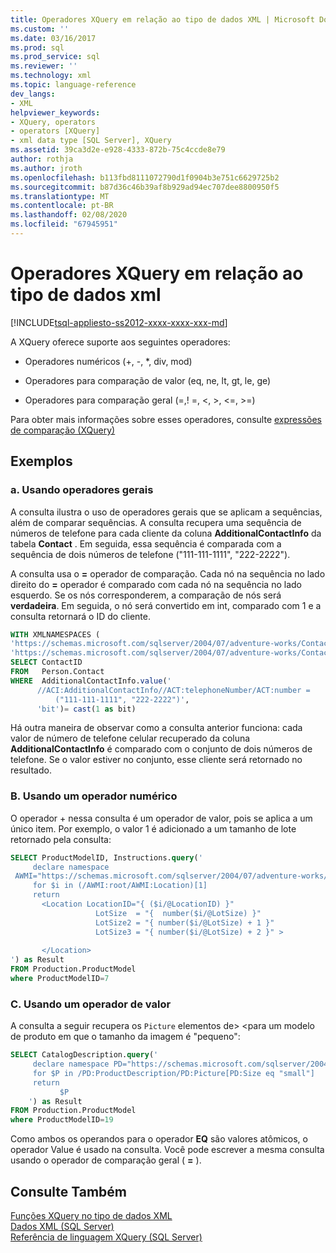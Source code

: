 ```yaml
---
title: Operadores XQuery em relação ao tipo de dados XML | Microsoft Docs
ms.custom: ''
ms.date: 03/16/2017
ms.prod: sql
ms.prod_service: sql
ms.reviewer: ''
ms.technology: xml
ms.topic: language-reference
dev_langs:
- XML
helpviewer_keywords:
- XQuery, operators
- operators [XQuery]
- xml data type [SQL Server], XQuery
ms.assetid: 39ca3d2e-e928-4333-872b-75c4ccde8e79
author: rothja
ms.author: jroth
ms.openlocfilehash: b113fbd8111072790d1f0904b3e751c6629725b2
ms.sourcegitcommit: b87d36c46b39af8b929ad94ec707dee8800950f5
ms.translationtype: MT
ms.contentlocale: pt-BR
ms.lasthandoff: 02/08/2020
ms.locfileid: "67945951"
---
```

# <a name="xquery-operators-against-the-xml-data-type"></a>Operadores XQuery em relação ao tipo de dados xml
[!INCLUDE[tsql-appliesto-ss2012-xxxx-xxxx-xxx-md](../includes/tsql-appliesto-ss2012-xxxx-xxxx-xxx-md.md)]

  A XQuery oferece suporte aos seguintes operadores:  
  
-   Operadores numéricos (+, -, *, div, mod)  
  
-   Operadores para comparação de valor (eq, ne, lt, gt, le, ge)  
  
-   Operadores para comparação geral (=,! =, \<, >, \<=, >=)  
  
 Para obter mais informações sobre esses operadores, consulte [expressões de comparação &#40;XQuery&#41;](../xquery/comparison-expressions-xquery.md)  
  
## <a name="examples"></a>Exemplos  
  
### <a name="a-using-general-operators"></a>a. Usando operadores gerais  
 A consulta ilustra o uso de operadores gerais que se aplicam a sequências, além de comparar sequências. A consulta recupera uma sequência de números de telefone para cada cliente da coluna **AdditionalContactInfo** da tabela **Contact** . Em seguida, essa sequência é comparada com a sequência de dois números de telefone ("111-111-1111", "222-2222").  
  
 A consulta usa o **=** operador de comparação. Cada nó na sequência no lado direito do **=** operador é comparado com cada nó na sequência no lado esquerdo. Se os nós corresponderem, a comparação de nós será **verdadeira**. Em seguida, o nó será convertido em int, comparado com 1 e a consulta retornará o ID do cliente.  
  
```sql
WITH XMLNAMESPACES (  
'https://schemas.microsoft.com/sqlserver/2004/07/adventure-works/ContactInfo' AS ACI,  
'https://schemas.microsoft.com/sqlserver/2004/07/adventure-works/ContactTypes' AS ACT)  
SELECT ContactID   
FROM   Person.Contact  
WHERE  AdditionalContactInfo.value('  
      //ACI:AdditionalContactInfo//ACT:telephoneNumber/ACT:number =   
          ("111-111-1111", "222-2222")',  
      'bit')= cast(1 as bit)  
```  
  
 Há outra maneira de observar como a consulta anterior funciona: cada valor de número de telefone celular recuperado da coluna **AdditionalContactInfo** é comparado com o conjunto de dois números de telefone. Se o valor estiver no conjunto, esse cliente será retornado no resultado.  
  
### <a name="b-using-a-numeric-operator"></a>B. Usando um operador numérico  
 O operador + nessa consulta é um operador de valor, pois se aplica a um único item. Por exemplo, o valor 1 é adicionado a um tamanho de lote retornado pela consulta:  
  
```sql
SELECT ProductModelID, Instructions.query('  
     declare namespace   
 AWMI="https://schemas.microsoft.com/sqlserver/2004/07/adventure-works/ProductModelManuInstructions";  
     for $i in (/AWMI:root/AWMI:Location)[1]  
     return   
       <Location LocationID="{ ($i/@LocationID) }"  
                   LotSize  = "{  number($i/@LotSize) }"  
                   LotSize2 = "{ number($i/@LotSize) + 1 }"  
                   LotSize3 = "{ number($i/@LotSize) + 2 }" >  
  
       </Location>  
') as Result  
FROM Production.ProductModel  
where ProductModelID=7  
```  
  
### <a name="c-using-a-value-operator"></a>C. Usando um operador de valor  
 A consulta a seguir recupera os `Picture` elementos de> <para um modelo de produto em que o tamanho da imagem é "pequeno":  
  
```sql
SELECT CatalogDescription.query('  
     declare namespace PD="https://schemas.microsoft.com/sqlserver/2004/07/adventure-works/ProductModelDescription";  
     for $P in /PD:ProductDescription/PD:Picture[PD:Size eq "small"]  
     return  
           $P  
    ') as Result  
FROM Production.ProductModel  
where ProductModelID=19  
```  
  
 Como ambos os operandos para o operador **EQ** são valores atômicos, o operador Value é usado na consulta. Você pode escrever a mesma consulta usando o operador de comparação geral ( **=** ).  
  
## <a name="see-also"></a>Consulte Também  
 [Funções XQuery no tipo de dados XML](../xquery/xquery-functions-against-the-xml-data-type.md)   
 [Dados XML &#40;SQL Server&#41;](../relational-databases/xml/xml-data-sql-server.md)   
 [Referência de linguagem XQuery &#40;SQL Server&#41;](../xquery/xquery-language-reference-sql-server.md)  
  
  
